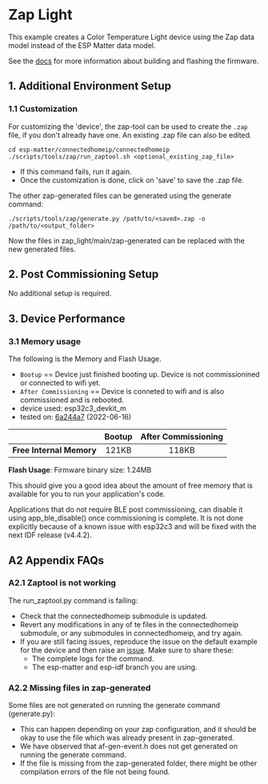 # Zap Light

This example creates a Color Temperature Light device using the Zap
data model instead of the ESP Matter data model.

See the [docs](https://docs.espressif.com/projects/esp-matter/en/latest/esp32/developing.html) for more information about building and flashing the firmware.

## 1. Additional Environment Setup

### 1.1 Customization

For customizing the 'device', the zap-tool can be used to create the
`.zap` file, if you don't already have one. An existing .zap file can
also be edited.

```
cd esp-matter/connectedhomeip/connectedhomeip
./scripts/tools/zap/run_zaptool.sh <optional_existing_zap_file>
```

-   If this command fails, run it again.
-   Once the customization is done, click on 'save' to save the .zap
    file.

The other zap-generated files can be generated using the generate
command:

```
./scripts/tools/zap/generate.py /path/to/<saved>.zap -o /path/to/<output_folder>
```

Now the files in zap_light/main/zap-generated can be replaced with the
new generated files.

## 2. Post Commissioning Setup

No additional setup is required.

## 3. Device Performance

### 3.1 Memory usage

The following is the Memory and Flash Usage.

-   `Bootup` == Device just finished booting up. Device is not
    commissionined or connected to wifi yet.
-   `After Commissioning` == Device is conneted to wifi and is also
    commissioned and is rebooted.
-   device used: esp32c3_devkit_m
-   tested on:
    [6a244a7](https://github.com/espressif/esp-matter/commit/6a244a7b1e5c70b0aa1bf57254f19718b0755d95)
    (2022-06-16)

|                         | Bootup | After Commissioning |
|:-                       |:-:     |:-:                  |
|**Free Internal Memory** |121KB   |118KB                |

**Flash Usage**: Firmware binary size: 1.24MB

This should give you a good idea about the amount of free memory that is
available for you to run your application's code.

Applications that do not require BLE post commissioning, can disable it using app_ble_disable() once commissioning is complete. It is not done explicitly because of a known issue with esp32c3 and will be fixed with the next IDF release (v4.4.2).

## A2 Appendix FAQs

### A2.1 Zaptool is not working

The run_zaptool.py command is failing:

-   Check that the connectedhomeip submodule is updated.
-   Revert any modifications in any of te files in the connectedhomeip
    submodule, or any submodules in connectedhomeip, and try again.
-   If you are still facing issues, reproduce the issue on the default
    example for the device and then raise an [issue](https://github.com/espressif/esp-matter/issues).
    Make sure to share these:
    -   The complete logs for the command.
    -   The esp-matter and esp-idf branch you are using.

### A2.2 Missing files in zap-generated

Some files are not generated on running the generate command
(generate.py):

-   This can happen depending on your zap configuration, and it should
    be okay to use the file which was already present in zap-generated.
-   We have observed that af-gen-event.h does not get generated on
    running the generate command.
-   If the file is missing from the zap-generated folder, there might be
    other compilation errors of the file not being found.
